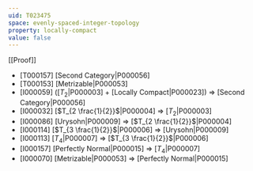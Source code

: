 ```yaml
---
uid: T023475
space: evenly-spaced-integer-topology
property: locally-compact
value: false
---
```

[[Proof]]

* [T000157] [Second Category|P000056]
* [T000153] [Metrizable|P000053]
* [I000059] ([$T_2$|P000003] + [Locally Compact|P000023]) => [Second Category|P000056]
* [I000032] [$T_{2 \frac{1}{2}}$|P000004] => [$T_2$|P000003]
* [I000086] [Urysohn|P000009] => [$T_{2 \frac{1}{2}}$|P000004]
* [I000114] [$T_{3 \frac{1}{2}}$|P000006] => [Urysohn|P000009]
* [I000113] [$T_4$|P000007] => [$T_{3 \frac{1}{2}}$|P000006]
* [I000157] [Perfectly Normal|P000015] => [$T_4$|P000007]
* [I000070] [Metrizable|P000053] => [Perfectly Normal|P000015]

